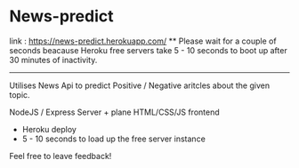 # News-predict

link : https://news-predict.herokuapp.com/
** Please wait for a couple of seconds beacause Heroku free servers take 5 - 10 seconds to boot up after 30 minutes of inactivity.

<hr>

Utilises News Api to predict Positive / Negative aritcles about the given topic.

NodeJS / Express Server + plane HTML/CSS/JS frontend

  - Heroku deploy
  - 5 - 10 seconds to load up the free server instance

Feel free to leave feedback!
